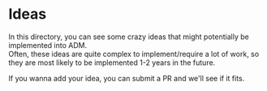 # Ideas

In this directory, you can see some crazy ideas that might potentially be implemented into ADM.  
Often, these ideas are quite complex to implement/require a lot of work, so they are most likely to be implemented 1-2 years in the future.

If you wanna add your idea, you can submit a PR and we'll see if it fits.  
